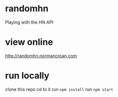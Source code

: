 # randomhn
Playing with the HN API

# view online
http://randomhn.normancroan.com

# run locally
clone this repo
cd to it
run `npm install`
run `npm start`
